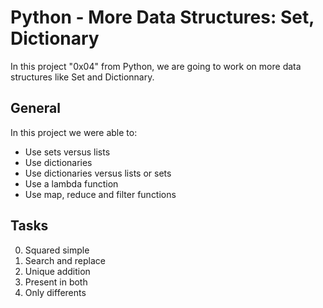 # Python - More Data Structures: Set, Dictionary
In this project "0x04" from Python, we are going to work on more data structures like Set and Dictionnary.
## General
In this project we were able to:

* Use sets versus lists
* Use dictionaries
* Use dictionaries versus lists or sets
* Use a lambda function
* Use map, reduce and filter functions

## Tasks
0. Squared simple
1. Search and replace
2. Unique addition
3. Present in both
4. Only differents
